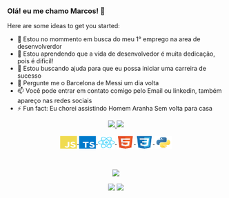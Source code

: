 ### Olá! eu me chamo Marcos! 👋

Here are some ideas to get you started:

- 🔭 Estou no mommento em busca do meu 1° emprego na area de desenvolverdor
- 🌱 Estou aprendendo que a vida de desenvolvedor é muita dedicação, pois é dificil!
- 🤔 Estou buscando ajuda para que eu possa iniciar uma carreira de sucesso
- 💬 Pergunte me o Barcelona de Messi um dia volta
- 📫 Você pode entrar em contato comigo pelo Email ou linkedin, também apareço nas redes sociais
- ⚡ Fun fact: Eu chorei assistindo Homem Aranha Sem volta para casa


<div align="center">
  <a href="https://github.com/marcoscruzoff">
  <img height="180em" src="https://github-readme-stats.vercel.app/api?username=marcoscruzoff&show_icons=true&theme=discord_old_blurple&include_all_commits=true&count_private=true"/>
  <img height="180em" src="https://github-readme-stats.vercel.app/api/top-langs/?username=marcoscruzoff&layout=compact&langs_count=7&theme=discord_old_blurple"/>
</div>
<div align="center" style="display: inline_block"><br>
  <img align="center" alt="Rafa-Js" height="30" width="40" src="https://raw.githubusercontent.com/devicons/devicon/master/icons/javascript/javascript-plain.svg">
  <img align="center" alt="Rafa-Ts" height="30" width="40" src="https://raw.githubusercontent.com/devicons/devicon/master/icons/typescript/typescript-plain.svg">
  <img align="center" alt="Rafa-React" height="30" width="40" src="https://raw.githubusercontent.com/devicons/devicon/master/icons/react/react-original.svg">
  <img align="center" alt="Rafa-HTML" height="30" width="40" src="https://raw.githubusercontent.com/devicons/devicon/master/icons/html5/html5-original.svg">
  <img align="center" alt="Rafa-CSS" height="30" width="40" src="https://raw.githubusercontent.com/devicons/devicon/master/icons/css3/css3-original.svg">
  <img align="center" alt="Rafa-Python" height="30" width="40" src="https://raw.githubusercontent.com/devicons/devicon/master/icons/python/python-original.svg">
 
</div>
  <br/>
  <br/>

  <div align="center"> 
  
  <a href="https://instagram.com/marcoscruz.off" target="_blank"><img src="https://img.shields.io/badge/-Instagram-%23E4405F?style=for-the-badge&logo=instagram&logoColor=white" target="_blank"></a>
 

  <a href = "mailto:marcoscruz673@gmail.com"><img src="https://img.shields.io/badge/-Gmail-%23333?style=for-the-badge&logo=gmail&logoColor=white" target="_blank"></a>
  <a href="https://www.linkedin.com/in/marcos-cruz-8b9024224" target="_blank"><img src="https://img.shields.io/badge/-LinkedIn-%230077B5?style=for-the-badge&logo=linkedin&logoColor=white" target="_blank"></a> 
 

 
</div>
